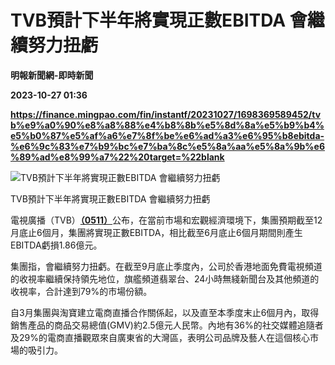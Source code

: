 # TVB預計下半年將實現正數EBITDA 會繼續努力扭虧
**明報新聞網-即時新聞**

**2023-10-27 01:36**

**https://finance.mingpao.com/fin/instantf/20231027/1698369589452/tvb%e9%a0%90%e8%a8%88%e4%b8%8b%e5%8d%8a%e5%b9%b4%e5%b0%87%e5%af%a6%e7%8f%be%e6%ad%a3%e6%95%b8ebitda-%e6%9c%83%e7%b9%bc%e7%ba%8c%e5%8a%aa%e5%8a%9b%e6%89%ad%e8%99%a7%22%20target=%22blank**

![TVB預計下半年將實現正數EBITDA  會繼續努力扭虧](https://fs.mingpao.com/fin/20231027/s00010/53255893c7c8a6241f95c7e9c8831450.jpg)

TVB預計下半年將實現正數EBITDA 會繼續努力扭虧

電視廣播（TVB）[**（0511）**](https://finance.mingpao.com/fin/instantf/20231027/1698369589452/stock1.php?code=0511)公布，在當前市場和宏觀經濟環境下，集團預期截至12月底止6個月，集團將實現正數EBITDA，相比截至6月底止6個月期間則產生EBITDA虧損1.86億元。

集團指，會繼續努力扭虧。在截至9月底止季度內，公司於香港地面免費電視頻道的收視率繼續保持領先地位，旗艦頻道翡翠台、24小時無綫新聞台及其他頻道的收視率，合計達到79%的市場份額。

自3月集團與淘寶建立電商直播合作關係起，以及直至本季度末止6個月內，取得銷售產品的商品交易總值(GMV)約2.5億元人民幣。內地有36%的社交媒體追隨者及29%的電商直播觀眾來自廣東省的大灣區，表明公司品牌及藝人在這個核心市場的吸引力。